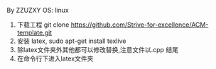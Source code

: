 By ZZUZXY
OS: linux

1. 下载工程 git clone https://github.com/Strive-for-excellence/ACM-template.git
2. 安装 latex, sudo apt-get install texlive
3. 除latex文件夹外其他都可以修改替换,注意文件以.cpp 结尾
4. 在命令行下进入latex文件夹
